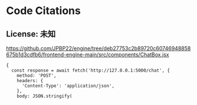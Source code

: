 # Code Citations

## License: 未知
https://github.com/JPBP22/engine/tree/deb27753c2b89720c60746948858675b1d3cdfb6/frontend-engine-main/src/components/ChatBox.jsx

```
{
  const response = await fetch('http://127.0.0.1:5000/chat', {
    method: 'POST',
    headers: {
      'Content-Type': 'application/json',
    },
    body: JSON.stringify(
```

